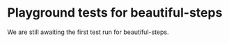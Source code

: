 # Playground tests for beautiful-steps
We are still awaiting the first test run for beautiful-steps.
